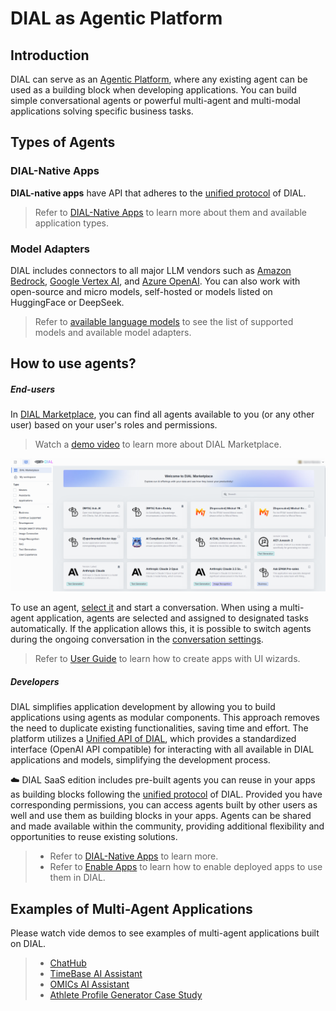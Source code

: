 # DIAL as Agentic Platform

## Introduction

DIAL can serve as an [Agentic Platform](https://dialx.ai/agentic-platform), where any existing agent can be used as a building block when developing applications. You can build simple conversational agents or powerful multi-agent and multi-modal applications solving specific business tasks.

## Types of Agents

### DIAL-Native Apps

**DIAL-native apps** have API that adheres to the [unified protocol](/docs/platform/0.architecture-and-concepts/3.components.md#the-unified-protocol) of DIAL. 

> Refer to [DIAL-Native Apps](/docs/platform/3.core/7.apps.md) to learn more about them and available application types.

### Model Adapters

DIAL includes connectors to all major LLM vendors such as [Amazon Bedrock](https://github.com/epam/ai-dial-adapter-bedrock/?tab=readme-ov-file#supported-models), [Google Vertex AI](https://github.com/epam/ai-dial-adapter-vertexai/?tab=readme-ov-file#supported-models), and [Azure OpenAI](https://github.com/epam/ai-dial-adapter-openai). You can also work with open-source and micro models, self-hosted or models listed on HuggingFace or DeepSeek.

> Refer to [available language models](/docs/platform/2.supported-models.md) to see the list of supported models and available model adapters.

## How to use agents?

##### End-users

In [DIAL Marketplace](/docs/platform/4.chat/1.marketplace.md), you can find all agents available to you (or any other user) based on your user's roles and permissions. 

> Watch a [demo video](/docs/video%20demos/1.Chat/2.marketplace.md) to learn more about DIAL Marketplace.

![](./img/dial-marketplace.png)

To use an agent, [select it](/docs/tutorials/0.user-guide.md#converse) and start a conversation. When using a multi-agent application, agents are selected and assigned to designated tasks automatically. If the application allows this, it is possible to switch agents during the ongoing conversation in the [conversation settings](/docs/tutorials/0.user-guide.md#conversation-settings).

> Refer to [User Guide](/docs/tutorials/0.user-guide.md#application-builder) to learn how to create apps with UI wizards.


##### Developers

DIAL simplifies application development by allowing you to build applications using agents as modular components. This approach removes the need to duplicate existing functionalities, saving time and effort. The platform utilizes a [Unified API of DIAL](https://dialx.ai/dial_api), which provides a standardized interface (OpenAI API compatible) for interacting with all available in DIAL applications and models, simplifying the development process.

:cloud: DIAL SaaS edition includes pre-built agents you can reuse in your apps as building blocks following the [unified protocol](https://dialx.ai/dial_api) of DIAL. Provided you have corresponding permissions, you can access agents built by other users as well and use them as building blocks in your apps. Agents can be shared and made available within the community, providing additional flexibility and opportunities to reuse existing solutions.

> * Refer to [DIAL-Native Apps](/docs/platform/3.core/7.apps.md#create-applications) to learn more.
> * Refer to [Enable Apps](/docs/tutorials/1.developers/4.apps-development/3.enable-app.md) to learn how to enable deployed apps to use them in DIAL.

## Examples of Multi-Agent Applications

Please watch vide demos to see examples of multi-agent applications built on DIAL.

> * [ChatHub](/docs/video%20demos/2.Applications/3.dial-chathub.md)
> * [TimeBase AI Assistant](/docs/video%20demos/2.Applications/timebase-assistant.md)
> * [OMICs AI Assistant](/docs/video%20demos/2.Applications/7.dial-omics-assistant.md)
> * [Athlete Profile Generator Case Study](https://dialx.ai/solutions/athlete-profile-generator-case)